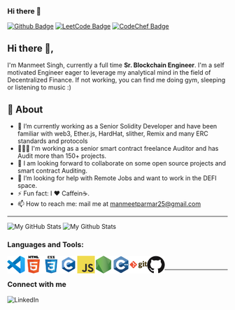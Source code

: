 ### Hi there 👋


<!--
**genisis0x/genisis0x** is a ✨ _special_ ✨ repository because its `README.md` (this file) appears on your GitHub profile.
-->
<!-- # Manmeet Parmar -->
<!-- [![Linkedin Badge](https://img.shields.io/badge/ManmeetParmar-30302f?style=for-the-badge&logo=linkedin)](https://www.linkedin.com/in/manmeet-singh-parmar-9733a511b/)
[![Outlook Badge](https://img.shields.io/badge/manmeetparmar@outlook.com-30302f?style=for-the-badge&logo=Gmail&logoColor=white)](mailto:manmeetparmar@outlook.com) -->
[![Github Badge](https://img.shields.io/badge/Auditor-30302f?&style=for-the-badge&logo=github&logoColor=white)](https://github.com/genisis0x)
[![LeetCode Badge](https://img.shields.io/badge/LeetCode-30302f?&style=for-the-badge&logo=leetcode&logoColor=white)](https://leetcode.com/Manmeet2018/)
[![CodeChef Badge](https://img.shields.io/badge/CodeChef-30302f?&style=for-the-badge&logo=CodeChef&logoColor=white)](https://www.codechef.com/users/manmeet_2018)

## Hi there 👋,           
I'm Manmeet Singh, currently a full time **Sr. Blockchain Engineer**. I'm a self motivated Engineer eager to leverage my analytical mind in the field of Decentralized Finance. If not working, you can find me doing gym, sleeping or listening to music :)

## 🧐 About
- 🌱 I’m currently working as a Senior Solidity Developer and have been familiar with web3, Ether.js, HardHat, slither, Remix and many ERC standards and protocols
- 👨🏼‍💼 I'm working as a senior smart contract freelance Auditor and has Audit more than 150+ projects.
- 🤝 I am looking forward to collaborate on some open source projects and smart contract Auditing.
- 🤔 I’m looking for help with Remote Jobs and want to work in the DEFI space.
- ⚡ Fun fact: I ❤️ Caffein☕.
- 📫 How to reach me: mail me at [manmeetparmar25@gmail.com](mailto:manmeetparmar25@gmail.com)

---
![My GitHub Stats](https://github-readme-stats.vercel.app/api?username=genisis0x&show_icons=true&theme=cobalt)   ![My Github Stats](https://github-readme-stats.vercel.app/api/top-langs/?username=genisis0x&layout=compact&hide=html&theme=cobalt)


### Languages and Tools:

<img align="left" alt="Visual Studio Code" width="40px" src="https://raw.githubusercontent.com/github/explore/80688e429a7d4ef2fca1e82350fe8e3517d3494d/topics/visual-studio-code/visual-studio-code.png" />
<img align="left" alt="HTML5" width="40px" src="https://raw.githubusercontent.com/github/explore/80688e429a7d4ef2fca1e82350fe8e3517d3494d/topics/html/html.png" />
<img align="left" alt="CSS3" width="40px" src="https://raw.githubusercontent.com/github/explore/80688e429a7d4ef2fca1e82350fe8e3517d3494d/topics/css/css.png" />
<img align="left" alt="C" width="40px" src="https://raw.githubusercontent.com/github/explore/80688e429a7d4ef2fca1e82350fe8e3517d3494d/topics/c/c.png" />
<img align="left" alt="JavaScript" width="40px" src="https://raw.githubusercontent.com/github/explore/80688e429a7d4ef2fca1e82350fe8e3517d3494d/topics/javascript/javascript.png" />
<img align="left" alt="JavaScript" width="40px" 
src="https://raw.githubusercontent.com/github/explore/80688e429a7d4ef2fca1e82350fe8e3517d3494d/topics/nodejs/nodejs.png" />
<img align="left" alt="Cpp" width="40px" src="https://raw.githubusercontent.com/github/explore/80688e429a7d4ef2fca1e82350fe8e3517d3494d/topics/cpp/cpp.png" />
<img align="left" alt="Git" width="40px" src="https://raw.githubusercontent.com/github/explore/80688e429a7d4ef2fca1e82350fe8e3517d3494d/topics/git/git.png" />
<img align="left" alt="GitHub" width="40px" src="https://raw.githubusercontent.com/github/explore/78df643247d429f6cc873026c0622819ad797942/topics/github/github.png" />
<br/>

---

### Connect with me
[<img align="left" alt="LinkedIn" width="80" src="https://github.com/melanieshi0120/melanieshi0120/blob/master/linkedin.ico" />]( https://www.linkedin.com/in/manmeet-singh-parmar-9733a511b/)
<!-- [<img align="left" alt="Medium" width="80" src="https://github.com/melanieshi0120/melanieshi0120/blob/master/medium.ico" />](https://melaniesoek0120.medium.com) -->
<!-- [<img align="left" alt="1000hires" width="80" src="https://github.com/melanieshi0120/melanieshi0120/blob/master/1000hires.ico" />](https://1000hires.com/candidates/466) -->
<br />
